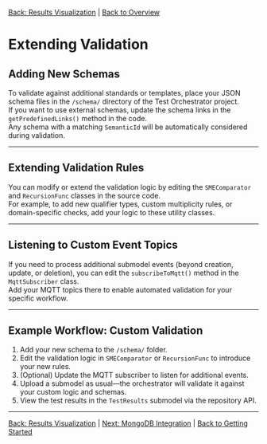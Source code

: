 [Back: Results Visualization](../results_visualization.md) | [Back to Overview](../getting_started/getting_started.md)



# Extending Validation


## Adding New Schemas

To validate against additional standards or templates, place your JSON schema files in the `/schema/` directory of the Test Orchestrator project.  
If you want to use external schemas, update the schema links in the `getPredefinedLinks()` method in the code.  
Any schema with a matching `SemanticId` will be automatically considered during validation.

---

## Extending Validation Rules

You can modify or extend the validation logic by editing the `SMEComparator` and `RecursionFunc` classes in the source code.  
For example, to add new qualifier types, custom multiplicity rules, or domain-specific checks, add your logic to these utility classes.

---

## Listening to Custom Event Topics

If you need to process additional submodel events (beyond creation, update, or deletion), you can edit the `subscribeToMqtt()` method in the `MqttSubscriber` class.  
Add your MQTT topics there to enable automated validation for your specific workflow.

---

## Example Workflow: Custom Validation

1. Add your new schema to the `/schema/` folder.
2. Edit the validation logic in `SMEComparator` or `RecursionFunc` to introduce your new rules.
3. (Optional) Update the MQTT subscriber to listen for additional events.
4. Upload a submodel as usual—the orchestrator will validate it against your custom logic and schemas.
5. View the test results in the `TestResults` submodel via the repository API.

---

[Back: Results Visualization](../results_visualization.md) | [Next: MongoDB Integration](mongodbintegration.md) | [Back to Getting Started](../getting_started/getting_started.md)

